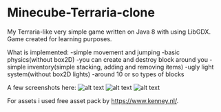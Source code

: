 # Minecube-Terraria-clone
My Terraria-like very simple game written on Java 8 with using LibGDX.
Game created for learning purposes.

What is implemented:
  -simple movement and jumping
  -basic physics(without box2D)
  -you can create and destroy block around you
  -simple inventory(simple stacking, adding and removing items)
  -ugly light system(without box2D lights)
  -around 10 or so types of blocks
  


A few screenshots here:
![alt text](https://i.imgur.com/G50fnAm.png?1)
![alt text](https://i.imgur.com/xInHD7P.png?1)
![alt text](https://i.imgur.com/pVIugQy.png)


For assets i used free asset pack by https://www.kenney.nl/.
